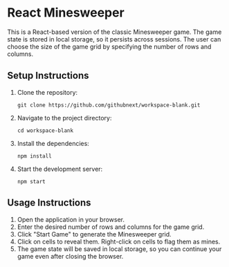 # React Minesweeper

This is a React-based version of the classic Minesweeper game. The game state is stored in local storage, so it persists across sessions. The user can choose the size of the game grid by specifying the number of rows and columns.

## Setup Instructions

1. Clone the repository:
   ```
   git clone https://github.com/githubnext/workspace-blank.git
   ```
2. Navigate to the project directory:
   ```
   cd workspace-blank
   ```
3. Install the dependencies:
   ```
   npm install
   ```
4. Start the development server:
   ```
   npm start
   ```

## Usage Instructions

1. Open the application in your browser.
2. Enter the desired number of rows and columns for the game grid.
3. Click "Start Game" to generate the Minesweeper grid.
4. Click on cells to reveal them. Right-click on cells to flag them as mines.
5. The game state will be saved in local storage, so you can continue your game even after closing the browser.
